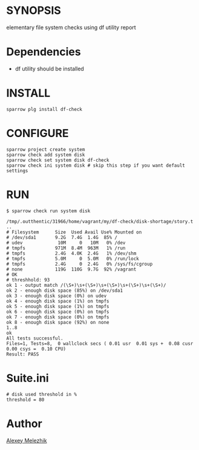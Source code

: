 # SYNOPSIS

elementary file system checks using df utility report 

# Dependencies

* df utility should be installed

# INSTALL

    sparrow plg install df-check

# CONFIGURE

    sparrow project create system
    sparrow check add system disk
    sparrow check set system disk df-check
    sparrow check ini system disk # skip this step if you want default settings 

# RUN        

    $ sparrow check run system disk

    /tmp/.outthentic/31966/home/vagrant/my/df-check/disk-shortage/story.t ..
    # Filesystem      Size  Used Avail Use% Mounted on
    # /dev/sda1       9.2G  7.4G  1.4G  85% /
    # udev             10M     0   10M   0% /dev
    # tmpfs           971M  8.4M  963M   1% /run
    # tmpfs           2.4G  4.0K  2.4G   1% /dev/shm
    # tmpfs           5.0M     0  5.0M   0% /run/lock
    # tmpfs           2.4G     0  2.4G   0% /sys/fs/cgroup
    # none            119G  110G  9.7G  92% /vagrant
    # OK
    # threshhold: 93
    ok 1 - output match /(\S+)\s+(\S+)\s+(\S+)\s+(\S+)\s+(\S+)/
    ok 2 - enough disk space (85%) on /dev/sda1
    ok 3 - enough disk space (0%) on udev
    ok 4 - enough disk space (1%) on tmpfs
    ok 5 - enough disk space (1%) on tmpfs
    ok 6 - enough disk space (0%) on tmpfs
    ok 7 - enough disk space (0%) on tmpfs
    ok 8 - enough disk space (92%) on none
    1..8
    ok
    All tests successful.
    Files=1, Tests=8,  0 wallclock secs ( 0.01 usr  0.01 sys +  0.08 cusr  0.00 csys =  0.10 CPU)
    Result: PASS
    
# Suite.ini

    # disk used threshold in %
    threshold = 80
    
# Author

[Alexey Melezhik](mailto:melezhik@gmail.com)



